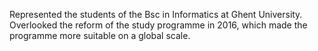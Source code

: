 Represented the students of the Bsc in Informatics at Ghent University. Overlooked the reform of the study programme in 2016, which made the programme more suitable on a global scale.
